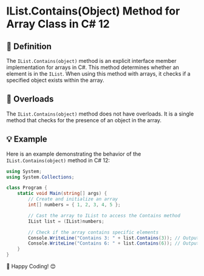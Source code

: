 ﻿# IList.Contains(Object) Method for Array Class in C# 12

## 📖 Definition
The `IList.Contains(object)` method is an explicit interface member implementation for arrays in C#. This method determines whether an element is in the `IList`. When using this method with arrays, it checks if a specified object exists within the array.

## 🔄 Overloads
The `IList.Contains(object)` method does not have overloads. It is a single method that checks for the presence of an object in the array.

## 💡 Example
Here is an example demonstrating the behavior of the `IList.Contains(object)` method in C# 12:

```csharp
using System;
using System.Collections;

class Program {
    static void Main(string[] args) {
        // Create and initialize an array
        int[] numbers = { 1, 2, 3, 4, 5 };

        // Cast the array to IList to access the Contains method
        IList list = (IList)numbers;

        // Check if the array contains specific elements
        Console.WriteLine("Contains 3: " + list.Contains(3)); // Output: True
        Console.WriteLine("Contains 6: " + list.Contains(6)); // Output: False
    }
}
```
🎉 Happy Coding! 😊